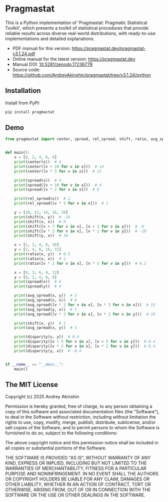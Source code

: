 # Pragmastat

This is a Python implementation of 'Pragmastat: Pragmatic Statistical Toolkit', which presents a toolkit of statistical procedures that provide reliable results across diverse real-world distributions, with ready-to-use implementations and detailed explanations.

- PDF manual for this version: https://pragmastat.dev/pragmastat-v3.1.24.pdf
- Online manual for the latest version: https://pragmastat.dev
- Manual DOI: [10.5281/zenodo.17236778](https://doi.org/10.5281/zenodo.17236778)
- Source code: https://github.com/AndreyAkinshin/pragmastat/tree/v3.1.24/python

## Installation

Install from PyPI:

```bash
pip install pragmastat
```

## Demo

```python
from pragmastat import center, spread, rel_spread, shift, ratio, avg_spread, disparity


def main():
    x = [0, 2, 4, 6, 8]
    print(center(x))  # 4
    print(center([v + 10 for v in x]))  # 14
    print(center([v * 3 for v in x]))  # 12

    print(spread(x))  # 4
    print(spread([v + 10 for v in x]))  # 4
    print(spread([v * 2 for v in x]))  # 8

    print(rel_spread(x))  # 1
    print(rel_spread([v * 5 for v in x]))  # 1

    y = [10, 12, 14, 16, 18]
    print(shift(x, y))  # -10
    print(shift(x, x))  # 0
    print(shift([v + 7 for v in x], [v + 3 for v in y]))  # -6
    print(shift([v * 2 for v in x], [v * 2 for v in y]))  # -20
    print(shift(y, x))  # 10

    x = [1, 2, 4, 8, 16]
    y = [2, 4, 8, 16, 32]
    print(ratio(x, y))  # 0.5
    print(ratio(x, x))  # 1
    print(ratio([v * 2 for v in x], [v * 5 for v in y]))  # 0.2

    x = [0, 3, 6, 9, 12]
    y = [0, 2, 4, 6, 8]
    print(spread(x))  # 6
    print(spread(y))  # 4

    print(avg_spread(x, y))  # 5
    print(avg_spread(x, x))  # 6
    print(avg_spread([v * 2 for v in x], [v * 3 for v in x]))  # 15
    print(avg_spread(y, x))  # 5
    print(avg_spread([v * 2 for v in x], [v * 2 for v in y]))  # 10

    print(shift(x, y))  # 2
    print(avg_spread(x, y))  # 5

    print(disparity(x, y))  # 0.4
    print(disparity([v + 5 for v in x], [v + 5 for v in y]))  # 0.4
    print(disparity([v * 2 for v in x], [v * 2 for v in y]))  # 0.4
    print(disparity(y, x))  # -0.4


if __name__ == "__main__":
    main()
```

## The MIT License

Copyright (c) 2025 Andrey Akinshin

Permission is hereby granted, free of charge, to any person obtaining
a copy of this software and associated documentation files (the
"Software"), to deal in the Software without restriction, including
without limitation the rights to use, copy, modify, merge, publish,
distribute, sublicense, and/or sell copies of the Software, and to
permit persons to whom the Software is furnished to do so, subject to
the following conditions:

The above copyright notice and this permission notice shall be
included in all copies or substantial portions of the Software.

THE SOFTWARE IS PROVIDED "AS IS", WITHOUT WARRANTY OF ANY KIND,
EXPRESS OR IMPLIED, INCLUDING BUT NOT LIMITED TO THE WARRANTIES OF
MERCHANTABILITY, FITNESS FOR A PARTICULAR PURPOSE AND
NONINFRINGEMENT. IN NO EVENT SHALL THE AUTHORS OR COPYRIGHT HOLDERS BE
LIABLE FOR ANY CLAIM, DAMAGES OR OTHER LIABILITY, WHETHER IN AN ACTION
OF CONTRACT, TORT OR OTHERWISE, ARISING FROM, OUT OF OR IN CONNECTION
WITH THE SOFTWARE OR THE USE OR OTHER DEALINGS IN THE SOFTWARE.
